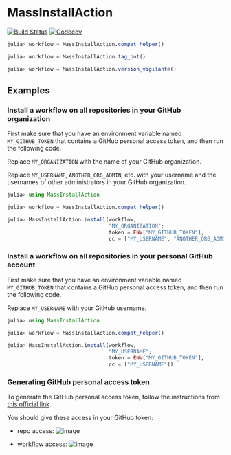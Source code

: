 # MassInstallAction

[![Build Status](https://github.com/julia-actions/MassInstallAction.jl/workflows/CI/badge.svg)](https://github.com/julia-actions/MassInstallAction.jl/actions?query=workflow%3ACI)
[![Codecov](https://codecov.io/gh/julia-actions/MassInstallAction.jl/branch/master/graph/badge.svg)](https://codecov.io/gh/julia-actions/MassInstallAction.jl)

```julia
julia> workflow = MassInstallAction.compat_helper()

julia> workflow = MassInstallAction.tag_bot()

julia> workflow = MassInstallAction.version_vigilante()
```

## Examples

### Install a workflow on all repositories in your GitHub organization

First make sure that you have an environment variable
named `MY_GITHUB_TOKEN` that contains a GitHub personal
access token, and then run the following code.

Replace
`MY_ORGANIZATION` with the name of your GitHub
organization.

Replace `MY_USERNAME`, `ANOTHER_ORG_ADMIN`, etc. with your username and the
usernames of other administrators in your GitHub
organization.

```julia
julia> using MassInstallAction

julia> workflow = MassInstallAction.compat_helper()

julia> MassInstallAction.install(workflow,
                                 "MY_ORGANIZATION";
                                 token = ENV["MY_GITHUB_TOKEN"],
                                 cc = ["MY_USERNAME", "ANOTHER_ORG_ADMIN"])
```

### Install a workflow on all repositories in your personal GitHub account

First make sure that you have an environment variable
named `MY_GITHUB_TOKEN` that contains a GitHub personal
access token, and then run the following code.

Replace `MY_USERNAME` with your GitHub username.

```julia
julia> using MassInstallAction

julia> workflow = MassInstallAction.compat_helper()

julia> MassInstallAction.install(workflow,
                                 "MY_USERNAME";
                                 token = ENV["MY_GITHUB_TOKEN"],
                                 cc = ["MY_USERNAME"])
```


### Generating GitHub personal access token

To generate the GitHub personal access token, follow the instructions from [this official link](https://docs.github.com/en/free-pro-team@latest/github/authenticating-to-github/creating-a-personal-access-token).

You should give these access in your GitHub token:

- repo access:
![image](https://user-images.githubusercontent.com/16418197/97649382-329a0980-1a25-11eb-8bc1-70f36c882586.png)

- workflow access:
![image](https://user-images.githubusercontent.com/16418197/97649452-5eb58a80-1a25-11eb-8c19-93628a349d9b.png)
